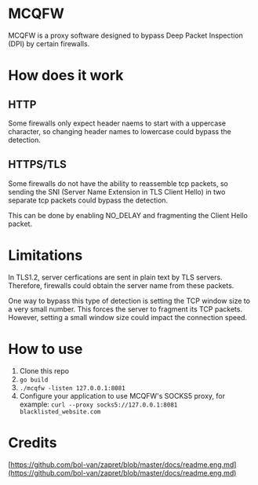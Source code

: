 # MCQFW
MCQFW is a proxy software designed to bypass Deep Packet Inspection (DPI) by certain firewalls.

# How does it work

## HTTP
Some firewalls only expect header naems to start with a uppercase character, so changing header names to lowercase could bypass the detection.

## HTTPS/TLS
Some firewalls do not have the ability to reassemble tcp packets, so sending the SNI (Server Name Extension in TLS Client Hello) in two separate tcp packets could bypass the detection.

This can be done by enabling NO_DELAY and fragmenting the Client Hello packet.

# Limitations
In TLS1.2, server cerfications are sent in plain text by TLS servers. Therefore, firewalls could obtain the server name from these packets.

One way to bypass this type of detection is setting the TCP window size to a very small number. This forces the server to fragment its TCP packets. However, setting a small window size could impact the connection speed.

# How to use
1. Clone this repo
2. `go build`
3. `./mcqfw -listen 127.0.0.1:8081`
4. Configure your application to use MCQFW's SOCKS5 proxy, for example:
`curl --proxy socks5://127.0.0.1:8081 blacklisted_website.com`

# Credits

[https://github.com/bol-van/zapret/blob/master/docs/readme.eng.md](https://github.com/bol-van/zapret/blob/master/docs/readme.eng.md)
